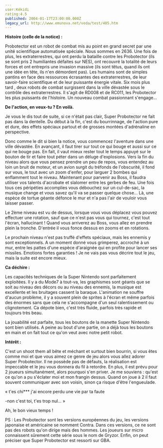 ```yaml
---
user:Kékidi
rating:4.5
published: 2004-01-17T23:00:00.000Z
legacy_url: http://www.emunova.net/veda/test/405.htm
---
```

**Histoire (celle de la notice) :**  

  

Probotector est un robot de combat mis au point en grand secret par une unité scientifique automatisée spéciale. Nous sommes en 2636\. Une fois de plus, les extraterrestres, qui ont perdu la bataille contre les Probotector (ils se sont pris 2 humiliantes défaites sur NES), ont recouvré la totalité de leurs forces et ont entrepris une invasion massive (ils sont têtus, quand ils ont une idée en tête, ils n'en démordent pas). Les humains sont de simples pantins en face des ressources écrasantes des extraterrestres, de leur savoir-faire scientifique et de leur puissante énergie vitale. Six mois plus tard , deux robots de combat surgissent dans la ville dévastée sous le contrôle des extraterrestres. Il s'agit de RD008 et de RC011, les Probotector les plus puissants de l'histoire. Un nouveau combat passionnant s'engage...  

  

**De l'action, en veux-tu ? En voilà.**  

  

Je vous le dis tout de suite, si ce n'était pas clair, Super Probotector ne fait pas dans la dentelle. Du début à la fin, c'est du bourrinnage, de l'action pure et dure, des effets spéciaux partout et de grosses montées d'adrénaline en perspective.  

  

Donc comme le dit si bien la notice, vous commencez l'aventure dans une ville dévastée. En avançant, il faut tirer sur tout ce qui bouge et aussi sur ce qui ne bouge pas. En fait, il vaut mieux rester tout le temps appuyé sur le bouton de tir et faire tout péter dans un déluge d'explosions. Vers la fin du niveau alors que vous pensez prendre un peu de repos, vous entendez au loin un bruit de moteur, et un avion surgit du tréfonds de l'obscurité, il fond sur vous, le tout avec un zoom d'enfer, pour larguer 2 bombes qui enflamment tout le niveau. Maintenant pour parvenir au Boss, il faudra utiliser vos talents d'acrobate et slalomer entre les gerbes de feu. Une fois tous ces péripéties accomplies vous débouchez sur un cul-de-sac, la musique change et vous savez qu'il va se passer quelque chose... Là, une espèce de tortue géante défonce le mur et n'a pas l'air de vouloir vous laisser passer.  

  

Le 2ème niveau est vu de dessus, lorsque vous vous déplacez vous pouvez effectuer une rotation, sauf que ce n'est pas vous qui tournez, c'est tout l'écran, hallucinant ! Quand vous arriverez au Boss, vous allez en prendre plein la tronche. D'entrée il vous fonce dessus en zooms et en rotations.   

  

Le prochain niveau n'est pas truffé d'effets spéciaux, mais les ennemis y sont exceptionnels. A un moment donné vous grimperez, accroché à un mur, entre les pattes d'une espèce d'araignée qui en profite pour lancer ses missiles. Emotions fortes garanties ! Je ne vais pas vous décrire tout le jeu, mais la suite est encore mieux.  

  

**Ca déchire :**  

  

Les capacités techniques de la Super Nintendo sont parfaitement exploitées. Il y a du Mode7 à tout-va, les graphismes sont géants que se soit au niveau des décors ou au niveau des ennemis, la musique est excellente et les bruitages cassent la baraque. L'animation ne souffre d'aucun problème, il y a souvent plein de sprites à l'écran et même parfois des énormes sans que cela ne s'accompagne d'un seul ralentissement ou clignotement. Ca dépote bien, c'est très fluide, parfois très rapide et toujours très beau.  

  

La jouabilité est parfaite, tous les boutons de la manette Super Nintendo sont bien utilisés. A peine au bout d'une partie, on a déjà tous les boutons en main et on fait tout ce qu'on veut avec notre petit robot.  

  

**Intérêt :**  

  

C'est un shoot them all bête et méchant et surtout bien bourrin, si vous êtes comme moi et que vous aimez ce genre de jeu alors vous allez adorer Super Probotector. Il ne possède pas de défauts, la réalisation est impeccable et le jeu vous donnera du fil à retordre. En plus, il est prévu pour 2 joueurs simultanément, alors pourquoi s'en priver. Je me souviens : qu'est ce qu'on a pu s'éclater moi et mon frangin dessus. Quand on joue à 2 il faut souvent communiquer avec son voisin, sinon ça risque d'être l'engueulade.  

  

« t'es chi\*\*\* j'ai encore perdu une vie par ta faute  

-non c'est toi, t'es trop nul... »  

  

Ah, le bon vieux temps !  

  

  

PS : Les Probotector sont les versions européennes du jeu, les versions japonaise et américaine se nomment Contra. Dans ces versions, ce ne sont pas des robots qu'on dirige mais des hommes. Les joueurs sur micro connaissent sûrement cette série sous le nom de Gryzor. Enfin, on peut préciser que Super Probotector est ressorti sur GBA.